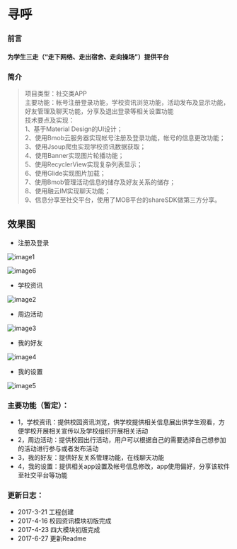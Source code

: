 # 寻呼
### 前言
#### 为学生三走（“走下网络、走出宿舍、走向操场”）提供平台
### 简介
> 项目类型：社交类APP</br>
  主要功能：帐号注册登录功能，学校资讯浏览功能，活动发布及显示功能，好友管理及聊天功能，分享及退出登录等相关设置功能</br>
  技术要点及实现：</br>
  1、基于Material Design的UI设计；</br>
  2、使用Bmob云服务器实现帐号注册及登录功能，帐号的信息更改功能；</br>
  3、使用Jsoup爬虫实现学校资讯数据获取；</br>
  4、使用Banner实现图片轮播功能；</br>
  5、使用RecyclerView实现复杂列表显示；</br>
  6、使用Glide实现图片加载；</br>
  7、使用Bmob管理活动信息的储存及好友关系的储存；</br>
  8、使用融云IM实现聊天功能；</br>
  9、信息分享至社交平台，使用了MOB平台的shareSDK做第三方分享。</br>

## 效果图
* 注册及登录

![image1](https://github.com/Qunter/ImgForGithubRepository/blob/master/image/SearchAndCall1.gif)

![image6](https://github.com/Qunter/ImgForGithubRepository/blob/master/image/SearchAndCall6.gif)

* 学校资讯

![image2](https://github.com/Qunter/ImgForGithubRepository/blob/master/image/SearchAndCall2.gif)

* 周边活动

![image3](https://github.com/Qunter/ImgForGithubRepository/blob/master/image/SearchAndCall3.gif)

* 我的好友

![image4](https://github.com/Qunter/ImgForGithubRepository/blob/master/image/SearchAndCall4.gif)

* 我的设置

![image5](https://github.com/Qunter/ImgForGithubRepository/blob/master/image/SearchAndCall5.gif)

### 主要功能（暂定）：
* 1，学校资讯：提供校园资讯浏览，供学校提供相关信息展出供学生观看，方便学校开展相关宣传以及学校组织开展相关活动
* 2，周边活动：提供校园出行活动，用户可以根据自己的需要选择自己想参加的活动进行参与或者发布活动
* 3，我的好友：提供好友关系管理功能，在线聊天功能
* 4，我的设置：提供相关app设置及帐号信息修改，app使用偏好，分享该软件至社交平台等功能

### 更新日志：
* 2017-3-21 工程创建
* 2017-4-16 校园资讯模块初版完成
* 2017-4-23 四大模块初版完成
* 2017-6-27 更新Readme
